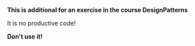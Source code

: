 **This is additional for an exercise in the course DesignPatterns**

It is no productive code!

**Don't use it!**